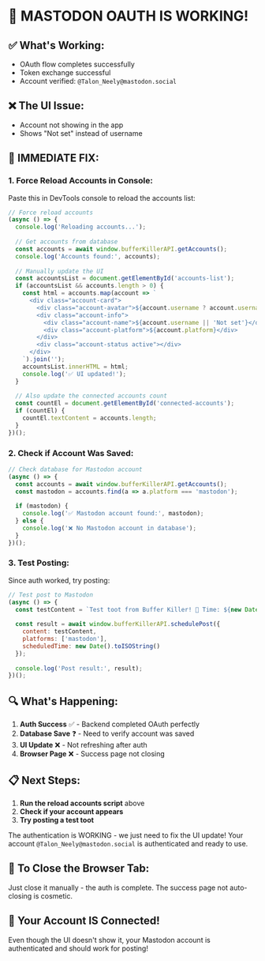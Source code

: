 # 🎉 MASTODON OAUTH IS WORKING!

## ✅ What's Working:
- OAuth flow completes successfully
- Token exchange successful
- Account verified: `@Talon_Neely@mastodon.social`

## ❌ The UI Issue:
- Account not showing in the app
- Shows "Not set" instead of username

## 🔧 IMMEDIATE FIX:

### 1. **Force Reload Accounts in Console:**
Paste this in DevTools console to reload the accounts list:

```javascript
// Force reload accounts
(async () => {
  console.log('Reloading accounts...');
  
  // Get accounts from database
  const accounts = await window.bufferKillerAPI.getAccounts();
  console.log('Accounts found:', accounts);
  
  // Manually update the UI
  const accountsList = document.getElementById('accounts-list');
  if (accountsList && accounts.length > 0) {
    const html = accounts.map(account => `
      <div class="account-card">
        <div class="account-avatar">${account.username ? account.username[0].toUpperCase() : '?'}</div>
        <div class="account-info">
          <div class="account-name">${account.username || 'Not set'}</div>
          <div class="account-platform">${account.platform}</div>
        </div>
        <div class="account-status active"></div>
      </div>
    `).join('');
    accountsList.innerHTML = html;
    console.log('✅ UI updated!');
  }
  
  // Also update the connected accounts count
  const countEl = document.getElementById('connected-accounts');
  if (countEl) {
    countEl.textContent = accounts.length;
  }
})();
```

### 2. **Check if Account Was Saved:**
```javascript
// Check database for Mastodon account
(async () => {
  const accounts = await window.bufferKillerAPI.getAccounts();
  const mastodon = accounts.find(a => a.platform === 'mastodon');
  
  if (mastodon) {
    console.log('✅ Mastodon account found:', mastodon);
  } else {
    console.log('❌ No Mastodon account in database');
  }
})();
```

### 3. **Test Posting:**
Since auth worked, try posting:

```javascript
// Test post to Mastodon
(async () => {
  const testContent = `Test toot from Buffer Killer! 🎉 Time: ${new Date().toLocaleTimeString()}`;
  
  const result = await window.bufferKillerAPI.schedulePost({
    content: testContent,
    platforms: ['mastodon'],
    scheduledTime: new Date().toISOString()
  });
  
  console.log('Post result:', result);
})();
```

## 🔍 What's Happening:

1. **Auth Success** ✅ - Backend completed OAuth perfectly
2. **Database Save** ❓ - Need to verify account was saved
3. **UI Update** ❌ - Not refreshing after auth
4. **Browser Page** ❌ - Success page not closing

## 📋 Next Steps:

1. **Run the reload accounts script** above
2. **Check if your account appears**
3. **Try posting a test toot**

The authentication is WORKING - we just need to fix the UI update! Your account `@Talon_Neely@mastodon.social` is authenticated and ready to use.

## 🎯 To Close the Browser Tab:
Just close it manually - the auth is complete. The success page not auto-closing is cosmetic.

## 🚀 Your Account IS Connected!
Even though the UI doesn't show it, your Mastodon account is authenticated and should work for posting!
